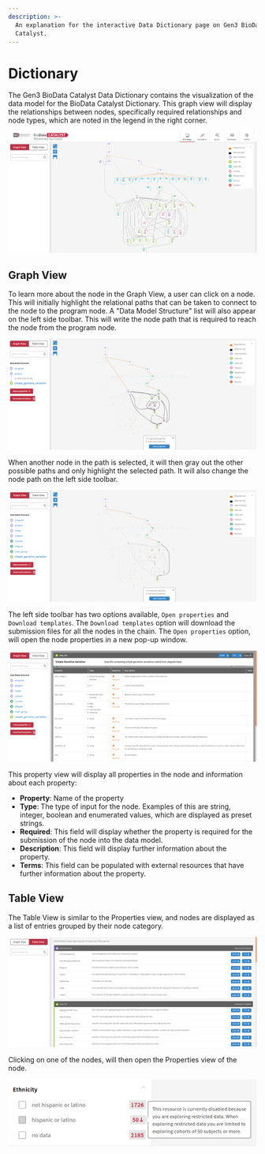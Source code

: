 ```yaml
---
description: >-
  An explanation for the interactive Data Dictionary page on Gen3 BioData
  Catalyst.
---
```


# Dictionary

The Gen3 BioData Catalyst Data Dictionary contains the visualization of the data model for the BioData Catalyst Dictionary. This graph view will display the relationships between nodes, specifically required relationships and node types, which are noted in the legend in the right corner.

![The interactive BioData Catalyst Data Dictionary without anything selected.](../../.gitbook/assets/image%20%2816%29.png)

## Graph View

To learn more about the node in the Graph View, a user can click on a node. This will initially highlight the relational paths that can be taken to connect to the node to the program node. A "Data Model Structure" list will also appear on the left side toolbar. This will write the node path that is required to reach the node from the program node.

![An example of a node being selected in the interactive graph view.](../../.gitbook/assets/image%20%285%29.png)

When another node in the path is selected, it will then gray out the other possible paths and only highlight the selected path. It will also change the node path on the left side toolbar.

![An example of a second node being selected in the path of the first selected node.](../../.gitbook/assets/image%20%2813%29.png)

The left side toolbar has two options available, `Open properties` and `Download templates`. The `Download templates` option will download the submission files for all the nodes in the chain. The `Open properties` option, will open the node properties in a new pop-up window.

![A node&apos;s property window.](../../.gitbook/assets/image%20%2822%29.png)

This property view will display all properties in the node and information about each property:

* **Property**: Name of the property
* **Type**: The type of input for the node. Examples of this are string, integer, boolean and enumerated values, which are displayed as preset strings.
* **Required**: This field will display whether the property is required for the submission of the node into the data model.
* **Description**: This field will display further information about the property.
* **Terms**: This field can be populated with external resources that have further information about the property.





## Table View

The Table View is similar to the Properties view, and nodes are displayed as a list of entries grouped by their node category.

![Table View of the Gen3 BioData Catalyst Data Dictionary.](../../.gitbook/assets/image%20%2811%29.png)

Clicking on one of the nodes, will then open the Properties view of the node.

![Opening the Properties in the Table View format.](../../.gitbook/assets/image%20%2818%29.png)

